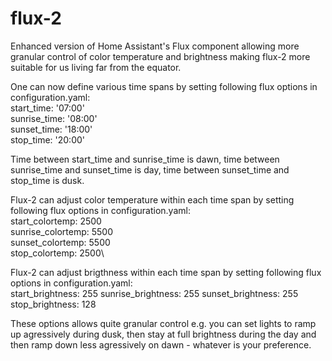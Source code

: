# flux-2
Enhanced version of Home Assistant's Flux component allowing more granular control of color temperature and brightness making flux-2 more suitable for us living far from the equator. 

One can now define various time spans by setting following flux options in configuration.yaml:\
    start_time: '07:00'\
    sunrise_time: '08:00'\
    sunset_time: '18:00'\
    stop_time: '20:00'
    
Time between start_time and sunrise_time is dawn, time between sunrise_time and sunset_time is day, time between sunset_time and stop_time is dusk. 

Flux-2 can adjust color temperature within each time span by setting following flux options in configuration.yaml:\
    start_colortemp: 2500\
    sunrise_colortemp: 5500\
    sunset_colortemp: 5500\
    stop_colortemp: 2500\
    
Flux-2 can adjust brigthness within each time span by setting following flux options in configuration.yaml:\
    start_brightness: 255
    sunrise_brightness: 255
    sunset_brightness: 255
    stop_brightness: 128
    
These options allows quite granular control e.g. you can set lights to ramp up agressively during dusk, then stay at full brightness during the day and then ramp down less agressively on dawn - whatever is your preference.
